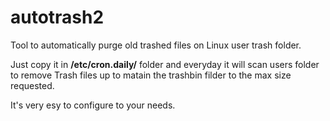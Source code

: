 # autotrash2
Tool to automatically purge old trashed files on Linux user trash folder.

Just copy it in **/etc/cron.daily/**  folder and everyday it will scan users folder to remove Trash files up to matain the trashbin filder to the max size requested.

It's very esy to configure to your needs.
